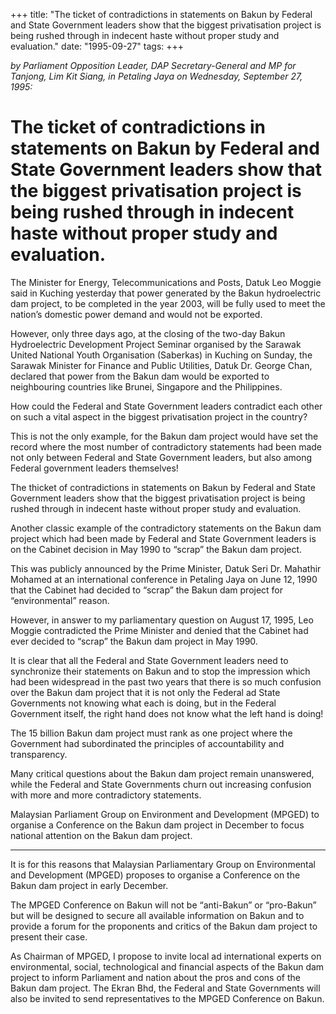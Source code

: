 +++ 
title: "The ticket of contradictions in statements on Bakun by Federal and State Government leaders show that the biggest privatisation project is being rushed through in indecent haste without proper study and evaluation."
date: "1995-09-27"
tags:
+++

_by Parliament Opposition Leader, DAP Secretary-General and MP for Tanjong, Lim Kit Siang, in Petaling Jaya on Wednesday, September 27, 1995:_

# The ticket of contradictions in statements on Bakun by Federal and State Government leaders show that the biggest privatisation project is being rushed through in indecent haste without proper study and evaluation.

The Minister for Energy, Telecommunications and Posts, Datuk Leo Moggie said in Kuching yesterday that power generated by the Bakun hydroelectric dam project, to be completed in the year 2003, will be fully used to meet the nation’s domestic power demand and would not be exported.</u>

However, only three days ago, at the closing of the two-day Bakun Hydroelectric Development Project Seminar organised by the Sarawak United National Youth Organisation (Saberkas) in Kuching on Sunday, the Sarawak Minister for Finance and Public Utilities, Datuk Dr. George Chan, declared that power from the Bakun dam would be exported to neighbouring countries like Brunei, Singapore and the Philippines.

How could the Federal and State Government leaders contradict each other on such a vital aspect in the biggest privatisation project in the country?

This is not the only example, for the Bakun dam project would have set the record where the most number of contradictory statements had been made not only between Federal and State Government leaders, but also among Federal government leaders themselves!

The thicket of contradictions in statements on Bakun by Federal and State Government leaders show that the biggest privatisation project is being rushed through in indecent haste without proper study and evaluation.

Another classic example of the contradictory statements on the Bakun dam project which had been made by Federal and State Government leaders is on the Cabinet decision in May 1990 to “scrap” the Bakun dam project.

This was publicly announced by the Prime Minister, Datuk Seri Dr. Mahathir Mohamed at an international conference in Petaling Jaya on June 12, 1990 that the Cabinet had decided to “scrap” the Bakun dam project for “environmental” reason.

However, in answer to my parliamentary question on August 17, 1995, Leo Moggie contradicted the Prime Minister and denied that the Cabinet had ever decided to “scrap” the Bakun dam project in May 1990.

It is clear that all the Federal and State Government leaders need to synchronize their statements on Bakun and to stop the impression which had been widespread in the past two years that there is so much confusion over the Bakun dam project that it is not only the Federal ad State Governments not knowing what each is doing, but in the Federal Government itself, the right hand does not know what the left hand is doing!

The 15 billion Bakun dam project must rank as one project where the Government had subordinated the principles of accountability and transparency.

Many critical questions about the Bakun dam project remain unanswered, while the Federal and State Governments churn out increasing confusion with more and more contradictory statements.

Malaysian Parliament Group on Environment and Development (MPGED) to organise a Conference on the Bakun dam project in December to focus national attention on the Bakun dam project. 
___________________________________________________________________________

It is for this reasons that Malaysian Parliamentary Group on Environmental and Development (MPGED) proposes to organise a Conference on the Bakun dam project in early December.

The MPGED Conference on Bakun will not be “anti-Bakun” or “pro-Bakun” but will be designed to secure all available information on Bakun and to provide a forum for the proponents and critics of the Bakun dam project to present their case.

As Chairman of MPGED, I propose to invite local ad international experts on environmental, social, technological and financial aspects of the Bakun dam project to inform Parliament and nation about the pros and cons of the Bakun dam project. The Ekran Bhd, the Federal and State Governments will also be invited to send representatives to the MPGED Conference on Bakun.
 
